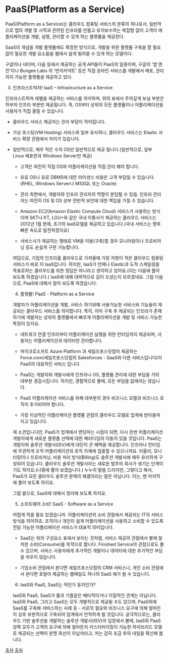 # PaaS(Platform as a Service)

PaaS(Platform as a Service)는 클라우드 컴퓨팅 서비스의 분류의 하나로서, 일반적으로 앱의 개발 및 시작과 관련된 인프라를 만들고 유지보수하는 복잡함 없이 고객이 애플리케이션을 개발, 실행, 관리할 수 있게 하는 플랫폼을 제공한다.

SaaS의 개념을 개발 플랫폼에도 확장한 방식으로, 개발을 위한 플랫폼 구축을 할 필요 없이 필요한 개발 요소들을 웹에서 쉽게 빌려쓸 수 있게 하는 모델이다.

구글이나 네이버, 다음 등에서 제공하는 공개 API들이 PaaS의 일종이며, 구글의 '앱 엔진'이나 Bungee Labs 의 '번지커넥트' 등은 직접 온라인 서비스를 개발에서 배포, 관리 까지 가능한 플랫폼을 제공하고 있다.

3. 인프라스트럭처! IaaS – Infrastructure as a Service

인프라스트럭쳐 레벨을 제공하는 서비스를 의미하며, 위의 표에서 주의깊게 보실 부분은 하부의 인프라 부분만 제공됩니다. 즉, OS부터 상위의 모든 플랫폼이나 어플리케이션을 사용자가 직접 올릴 수 있습니다.

- 클라우드 서비스 제공자는 관리 부담이 적어집니다.

- 가상 호스팅(VM Hosting) 서비스와 일부 유사하나, 클라우드 서비스는 Elastic 서비스 확장 관점에서 차이가 있습니다.

- 일반적으로, 매우 적은 수의 OS만 일반적으로 제공 됩니다.(일반적으로, 일부 Linux 배포판과 Windows Server만 제공)

	- 고객은 여전히 직접 OS와 어플리케이션을 직접 관리 해야 합니다.

	- 유료 OS나 유료 DBMS에 대란 라이센스 비용은 고객 부담일 수 있습니다.(RHEL, Windows Server나 MSSQL 또는 Oracle)

	- 관리 측면에서, 개발자와 인프라 관리자의 역할이 분담될 수 있음. 인프라 관리자는 여전히 OS 및 OS 상부 전반적 보안에 대한 책임을 가질 수 있습니다.

	- Amazon EC2(Amazon Elastic Compute Cloud) 서비스가 사용하는 방식이며 SKT나 KT, LGU+와 같은 국내 이통사가 제공하는 클라우드 서비스는 2012년 1월 현재, 초기의 IaaS모델을 제공하고 있습니다.(국내 서비스는 향후 빠른 속도로 발전하겠지요)

	- 서비스사가 제공하는 형태로 VM을 이용(구축)할 경우 모니터링이나 프로비저닝 등도 손쉽게 구현 가능합니다.

	여담으로, 기업의 인프라를 클라우드로 가져올때 가장 저항이 적은 클라우드 컴퓨팅 서비스가 바로 이 IaaS입니다. 하지만, IaaS가 언제나 Elastic과 도적 스케일링을 목표로하는 클라우드를 위한 정답은 아니라고 생각하고 있어요.(이는 다음에 풀어 보도록 하겠습니다.) IaaS에 대해 대략적으로 감이 오셨는지 모르겠네요. 그럼 다음으로, PaaS에 대해서 알아 보도록 하겠습니다.

	4. 플랫폼! PaaS - Platform as a Service

	개발자가 어플리케이션을 개발, 서비스 하기위해 사용가능한 서비스와 기능들이 제공되는 클라우드 서비스를 의미합니다. 특히, 이미 구축 후 제공되는 인프라가 존재하기에 개발자는 상위의 플랫폼에서 빠르게 어플리케이션을 개발 및 서비스 가능한 특징이 있지요.

	- 네트워크 연결 인프라부터 어플리케이션 실행을 위한 런타임까지 제공되며, 사용자는 어플리케이션과 데이터만 관리합니다.

	- 마이크로소프트 Azure Platform 과 세일즈포스닷컴이 제공하는 Force.com(세일즈포스닷컴의 Salesforces - SaaS와 다른 서비스입니다)이 PaaS의 대표적인 서비스 입니다.

	- PaaS는 개발자와 개발사에게 인프라나 OS, 플랫폼 관리에 대한 부담을 거의 대부분 경감시킵니다. 하지만, 경험적으로 볼때, 모든 부담을 없애지는 않습니다.

	- PaaS 어플리케이션 서비스를 위해 대부분의 경우 비즈니스 모델과 비즈니스 로직이 추가되어야 합니다.

	- 가장 이상적인 어플리케이션 플랫폼 관점의 클라우드 모델로 업계에 받아들여지고 있습니다.

	제 소견입니다만, PaaS가 업계에서 랜딩하는 시점이 되면, 다시 한번 어플리케이션 개발자에게 새로운 플랫폼 선택에 대한 패러다임의 이동이 있을 것입니다.  PaaS는 개발자와 솔루션 개발사(ISV)에게 대단히 큰 혜택을 제공합니다. 인프라나 런타임에 무관하게 오직 어플리케이션과 로직 자체에 집중할 수 있으니까요. 아울러, 모니터링이나 프로비저닝, 비용 처리 방식(Billing)도 솔루션 개발사에 매우 유리하게 구성되어 있습니다. 클라우드 솔루션 개발사라는 새로운 범주의 회사가 생기는 단계이기도 하지요.(나중에 풀어 보겠습니다.) 누누히 말씀 드리지만, 그렇다고 해서, PaaS가 모든 클라우드 솔루션 문제의 해결이라는 말은 아닙니다. 이는, 맨 마지막에 풀어 보도록 하지요.

	그럼 끝으로, SaaS에 대해서 정리해 보도록 하지요.

	5. 소프트웨어 소비! SaaS - Software as a Service

	어렵게 적을 필요 있겠습니까. 어플리케이션의 소비 관점에서 제공되는 IT의 서비스 방식을 의미하죠. 조직이나 개인이 쉽게 어플리케이션을 사용하고 소비할 수 있도록 전달 가능한 어플리케이션 서비스가 대표적 의미입니다.

	- SaaS는 위의 구성요소 표에서 보이는 것처럼, 서비스 제공의 관점에서 볼때 철저한 소비(Consume)를 목적으로 합니다. Finished Service의 관점으로도 볼 수 있으며, 서비스 사용자에게 추가적인 개발이나 데이터에 대한 추가적인 부담을 씌우지 않습니다.

	- 기업소비 관점에서 본다면 세일즈포스닷컴의 CRM 서비스나,  개인 소비 관점에서 본다면 포털이 제공하는 웹메일도 하나의 SaaS 예가 될 수 있습니다.

	6. IaaS와 PaaS, SaaS는 적인가 동지인가?

	IaaS와 PaaS, SaaS가 물과 기름같은 배타적이거나 이질적인 관계는 아닙니다. IaaS와 PaaS, 그리고 SaaS는 모두 개별적으로 제공될 수도 있으며, PaaS위에 SaaS를 구축해 서비스하는 사례 등 - 서로의 필요와 비즈니스 요구에 의해 얼마든지 상호 보완적으로 구축되어 업계에서 안착하게 될 것입니다. 궁극적으로는, 클라우드 기반 솔루션을 개발하는 솔루션 개발사(ISV)의 입장에서 볼때, IaaS와 PaaS 양쪽 모두가 고객의 요구에 의해 얼마든지 커스터마이징이 가능한 하이브리드 모델로 제공되는 선택이 분명 최선이 아닐까라고, 저는 감히 조금 후의 내일을 확신해 봅니다.


[출처](https://ko.wikipedia.org/wiki/PaaS)
[출처](https://blogs.msdn.microsoft.com/eva/?p=1383)
